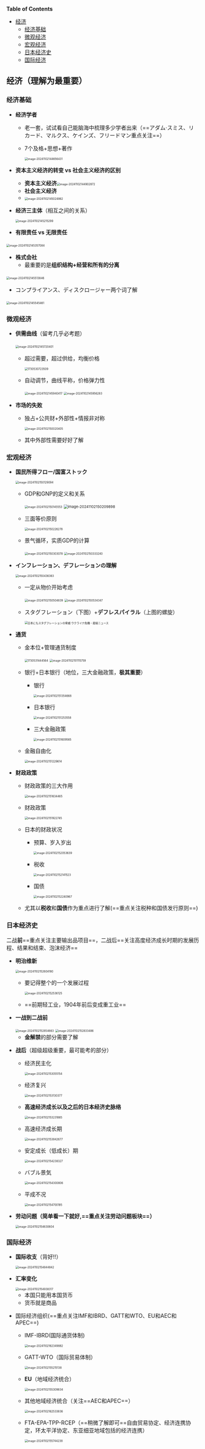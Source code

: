 <!-- START doctoc generated TOC please keep comment here to allow auto update -->
<!-- DON'T EDIT THIS SECTION, INSTEAD RE-RUN doctoc TO UPDATE -->
**Table of Contents**

- [经济](#%E7%BB%8F%E6%B5%8E)
  - [经济基础](#%E7%BB%8F%E6%B5%8E%E5%9F%BA%E7%A1%80)
  - [微观经济](#%E5%BE%AE%E8%A7%82%E7%BB%8F%E6%B5%8E)
  - [宏观经济](#%E5%AE%8F%E8%A7%82%E7%BB%8F%E6%B5%8E)
  - [日本经济史](#%E6%97%A5%E6%9C%AC%E7%BB%8F%E6%B5%8E%E5%8F%B2)
  - [国际经济](#%E5%9B%BD%E9%99%85%E7%BB%8F%E6%B5%8E)

<!-- END doctoc generated TOC please keep comment here to allow auto update -->

## 经济（理解为最重要）

### 经济基础

- **经济学者**

  - 老一套，试试看自己能脑海中梳理多少学者出来（==アダム·スミス、リカード、マルクス、ケインズ、フリードマン重点关注==）

  - 7个及格+思想+著作

    <img src="https://cdn.jsdelivr.net/gh/bronyowl/typopicbed@main/img/image-20241102144656431.png" alt="image-20241102144656431" style="zoom: 50%;" />

- **资本主义经济的转变 vs 社会主义经济的区别**

  - **资本主义经济**<img src="https://cdn.jsdelivr.net/gh/bronyowl/typopicbed@main/img/image-20241102144902872.png" alt="image-20241102144902872" style="zoom: 50%;" />
  - **社会主义经济**
  - <img src="https://cdn.jsdelivr.net/gh/bronyowl/typopicbed@main/img/image-20241102145024862.png" alt="image-20241102145024862" style="zoom: 50%;" />

- **经济三主体**（相互之间的关系）

  <img src="https://cdn.jsdelivr.net/gh/bronyowl/typopicbed@main/img/image-20241102145215299.png" alt="image-20241102145215299" style="zoom: 50%;" />

- **有限责任 vs 无限责任**

​		<img src="https://cdn.jsdelivr.net/gh/bronyowl/typopicbed@main/img/image-20241102145357084.png" alt="image-20241102145357084" style="zoom: 50%;" />

- **株式会社**
  - 最重要的是**组织结构+经营和所有的分离**

​			<img src="https://cdn.jsdelivr.net/gh/bronyowl/typopicbed@main/img/image-20241102145513846.png" alt="image-20241102145513846" style="zoom: 50%;" />

- コンプライアンス、ディスクロージャー两个词了解

​			<img src="https://cdn.jsdelivr.net/gh/bronyowl/typopicbed@main/img/image-20241102145545461.png" alt="image-20241102145545461" style="zoom: 50%;" />

### 微观经济

- **供需曲线**（留考几乎必考题）

  ​	<img src="https://cdn.jsdelivr.net/gh/bronyowl/typopicbed@main/img/image-20241102145720401.png" alt="image-20241102145720401" style="zoom: 50%;" />

  - 超过需要，超过供给，均衡价格

    <img src="https://cdn.jsdelivr.net/gh/bronyowl/typopicbed@main/img/1730530723509.jpg" alt="1730530723509" style="zoom: 50%;" />

  - 自动调节，曲线平称，价格弹力性

    <img src="https://cdn.jsdelivr.net/gh/bronyowl/typopicbed@main/img/image-20241102145940417.png" alt="image-20241102145940417" style="zoom: 50%;" />

    <img src="https://cdn.jsdelivr.net/gh/bronyowl/typopicbed@main/img/image-20241102145956283.png" alt="image-20241102145956283" style="zoom: 50%;" />

- **市场的失败**

  - 独占+公共财+外部性+情报非对称

    <img src="https://cdn.jsdelivr.net/gh/bronyowl/typopicbed@main/img/image-20241102150020405.png" alt="image-20241102150020405" style="zoom: 50%;" />

  - 其中外部性需要好好了解

### 宏观经济

- **国民所得フロー/国富ストック**

  <img src="https://cdn.jsdelivr.net/gh/bronyowl/typopicbed@main/img/image-20241102150129094.png" alt="image-20241102150129094" style="zoom: 50%;" />

  - GDP和GNP的定义和关系

    <img src="https://cdn.jsdelivr.net/gh/bronyowl/typopicbed@main/img/image-20241102150145553.png" alt="image-20241102150145553" style="zoom: 50%;" />

    <img src="https://cdn.jsdelivr.net/gh/bronyowl/typopicbed@main/img/image-20241102150209898.png" alt="image-20241102150209898" style="zoom:67%;" />

  - 三面等价原则

    <img src="https://cdn.jsdelivr.net/gh/bronyowl/typopicbed@main/img/image-20241102150226278.png" alt="image-20241102150226278" style="zoom: 50%;" />

  - 景气循环，实质GDP的计算

    <img src="https://cdn.jsdelivr.net/gh/bronyowl/typopicbed@main/img/image-20241102150303078.png" alt="image-20241102150303078" style="zoom: 50%;" />

    <img src="https://cdn.jsdelivr.net/gh/bronyowl/typopicbed@main/img/image-20241102150333240.png" alt="image-20241102150333240" style="zoom: 50%;" />

- **インフレーション、デフレーションの理解**

  <img src="https://cdn.jsdelivr.net/gh/bronyowl/typopicbed@main/img/image-20241102150436363.png" alt="image-20241102150436363" style="zoom: 50%;" />

  - 一定从物价开始考虑

    <img src="https://cdn.jsdelivr.net/gh/bronyowl/typopicbed@main/img/image-20241102150504839.png" alt="image-20241102150504839" style="zoom: 50%;" />

    <img src="https://cdn.jsdelivr.net/gh/bronyowl/typopicbed@main/img/image-20241102150534347.png" alt="image-20241102150534347" style="zoom: 50%;" />

  - スタグフレーション（下图）+**デフレスパイラル**（上图的螺旋）

    <img src="https://cloudfront-ap-northeast-1.images.arcpublishing.com/sankei/S5K2FC3POZIHXJCOYPKT7LW524.jpg" alt="日本にもスタグフレーションの脅威 ウクライナ危機 - 産経ニュース" style="zoom:50%;" />

- **通货**

  - 金本位+管理通货制度

    <img src="https://cdn.jsdelivr.net/gh/bronyowl/typopicbed@main/img/1730531444564.jpg" alt="1730531444564" style="zoom: 50%;" />

    <img src="https://cdn.jsdelivr.net/gh/bronyowl/typopicbed@main/img/image-20241102151115759.png" alt="image-20241102151115759" style="zoom: 50%;" />

  - 银行+日本银行（地位，三大金融政策，**极其重要**）

    - 银行

      <img src="C:\Users\A1870\AppData\Roaming\Typora\typora-user-images\image-20241102151354668.png" alt="image-20241102151354668" style="zoom: 50%;" />

    - 日本银行

      <img src="https://cdn.jsdelivr.net/gh/bronyowl/typopicbed@main/img/image-20241102151253558.png" alt="image-20241102151253558" style="zoom:50%;" />

    - 三大金融政策

      <img src="https://cdn.jsdelivr.net/gh/bronyowl/typopicbed@main/img/image-20241102151609565.png" alt="image-20241102151609565" style="zoom:50%;" />

  - 金融自由化

    <img src="https://cdn.jsdelivr.net/gh/bronyowl/typopicbed@main/img/image-20241102151229614.png" alt="image-20241102151229614" style="zoom:50%;" />

- **财政政策**

  - 财政政策的三大作用

    <img src="https://cdn.jsdelivr.net/gh/bronyowl/typopicbed@main/img/image-20241102151634465.png" alt="image-20241102151634465" style="zoom:50%;" />

  - 财政政策

    <img src="https://cdn.jsdelivr.net/gh/bronyowl/typopicbed@main/img/image-20241102151922745.png" alt="image-20241102151922745" style="zoom:50%;" />

  - 日本的财政状况

    - 预算、岁入岁出

      <img src="https://cdn.jsdelivr.net/gh/bronyowl/typopicbed@main/img/image-20241102152053639.png" alt="image-20241102152053639" style="zoom:50%;" />

    - 税收

      <img src="https://cdn.jsdelivr.net/gh/bronyowl/typopicbed@main/img/image-20241102152141523.png" alt="image-20241102152141523" style="zoom:50%;" />

    - 国债

      <img src="https://cdn.jsdelivr.net/gh/bronyowl/typopicbed@main/img/image-20241102152240967.png" alt="image-20241102152240967" style="zoom:50%;" />

    

  - 尤其以**税收**和**国债**作为重点进行了解(==重点关注税种和国债发行原则==)

### 日本经济史

二战**前**==重点关注主要输出品项目==，二战后==关注高度经济成长时期的发展历程、结果和结束、泡沫经济==

- **明治维新**

  <img src="https://cdn.jsdelivr.net/gh/bronyowl/typopicbed@main/img/image-20241102152604180.png" alt="image-20241102152604180" style="zoom:50%;" />

  - 要记得整个的一个发展过程

    <img src="https://cdn.jsdelivr.net/gh/bronyowl/typopicbed@main/img/image-20241102152536125.png" alt="image-20241102152536125" style="zoom:50%;" />

  - ==前期轻工业，1904年前后变成重工业==

- **一战到二战前**

  <img src="https://cdn.jsdelivr.net/gh/bronyowl/typopicbed@main/img/image-20241102152854663.png" alt="image-20241102152854663" style="zoom:50%;" />

  <img src="https://cdn.jsdelivr.net/gh/bronyowl/typopicbed@main/img/image-20241102152833486.png" alt="image-20241102152833486" style="zoom:50%;" />

  - **金解禁**的部分需要了解

- **战后**（超级超级重要，最可能考的部分）

  - 经济民主化

    <img src="https://cdn.jsdelivr.net/gh/bronyowl/typopicbed@main/img/image-20241102153055154.png" alt="image-20241102153055154" style="zoom:50%;" />

  - 经济复兴

    <img src="https://cdn.jsdelivr.net/gh/bronyowl/typopicbed@main/img/image-20241102153130377.png" alt="image-20241102153130377" style="zoom:50%;" />

  - **高速经济成长以及之后的日本经济史脉络**

    <img src="https://cdn.jsdelivr.net/gh/bronyowl/typopicbed@main/img/image-20241102153231865.png" alt="image-20241102153231865" style="zoom:50%;" />

  - 高速经济成长期

    <img src="https://cdn.jsdelivr.net/gh/bronyowl/typopicbed@main/img/image-20241102153842677.png" alt="image-20241102153842677" style="zoom:50%;" />

  - 安定成长（低成长）期

    <img src="https://cdn.jsdelivr.net/gh/bronyowl/typopicbed@main/img/image-20241102154238327.png" alt="image-20241102154238327" style="zoom:50%;" />

  - バブル景気

    <img src="https://cdn.jsdelivr.net/gh/bronyowl/typopicbed@main/img/image-20241102154300806.png" alt="image-20241102154300806" style="zoom:50%;" />

  - 平成不况

    <img src="https://cdn.jsdelivr.net/gh/bronyowl/typopicbed@main/img/image-20241102154700185.png" alt="image-20241102154700185" style="zoom:50%;" />

- **劳动问题（简单看一下就好,==重点关注劳动问题板块==）**

  <img src="https://cdn.jsdelivr.net/gh/bronyowl/typopicbed@main/img/image-20241102154630604.png" alt="image-20241102154630604" style="zoom: 50%;" />

### 国际经济

- **国际收支**（背好!!）

  <img src="https://cdn.jsdelivr.net/gh/bronyowl/typopicbed@main/img/image-20241102154844842.png" alt="image-20241102154844842" style="zoom:50%;" />

- **汇率变化**

  <img src="https://cdn.jsdelivr.net/gh/bronyowl/typopicbed@main/img/image-20241102154938317.png" alt="image-20241102154938317" style="zoom:50%;" />

  - 本国只能用本国货币
  - 货币就是商品

- 国际经济组织(==重点关注IMF和IBRD、GATT和WTO、EU和AEC和APEC==)

  - IMF-IBRD(国际通货体制)

    <img src="https://cdn.jsdelivr.net/gh/bronyowl/typopicbed@main/img/image-20241102162349882.png" alt="image-20241102162349882" style="zoom:50%;" />

  - GATT-WTO（国际贸易体制）

    <img src="https://cdn.jsdelivr.net/gh/bronyowl/typopicbed@main/img/image-20241102155215138.png" alt="image-20241102155215138" style="zoom:50%;" />

  - **EU**（地域经济统合）

    <img src="https://cdn.jsdelivr.net/gh/bronyowl/typopicbed@main/img/image-20241102155309834.png" alt="image-20241102155309834" style="zoom:50%;" />

  - 其他地域经济统合（关注==AEC和APEC==）

    <img src="https://cdn.jsdelivr.net/gh/bronyowl/typopicbed@main/img/image-20241102162533836.png" alt="image-20241102162533836" style="zoom:50%;" />

  - FTA-EPA-TPP-RCEP（==稍微了解即可==自由贸易协定、经济连携协定，环太平洋协定、东亚细亚地域包括的经济连携）

    <img src="https://cdn.jsdelivr.net/gh/bronyowl/typopicbed@main/img/image-20241102155744238.png" alt="image-20241102155744238" style="zoom:50%;" />
